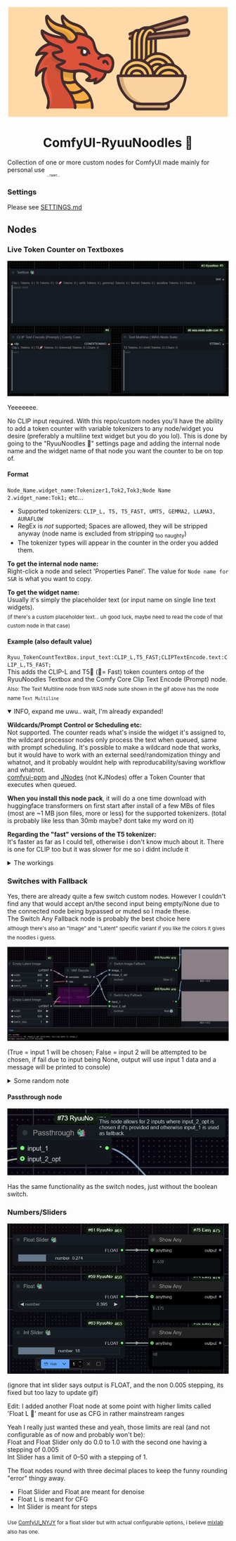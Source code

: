 <p align="center">
  <img src="/assets/ryuunoodles_edited_icon.webp" alt="Banner"  height="250"/>
</p>

<h1 align="center">ComfyUI-RyuuNoodles 🐲</h1>

Collection of one or more custom nodes for ComfyUI made mainly for personal use <sub><sub><sub>...rawr...</sub></sub></sub>

### Settings

Please see [SETTINGS.md](SETTINGS.md)

## Nodes

### Live Token Counter on Textboxes

<p>
  <img src="assets/token_counter_overlay.gif" alt="Live token counter showcase" width="700"/>
</p>

Yeeeeeee.

No CLIP input required. With this repo/custom nodes you'll have the ability to add a token counter with variable tokenizers to any node/widget you desire (preferably a multiline text widget but you do you lol).
This is done by going to the "RyuuNoodles 🐲" settings page and adding the internal node name and the widget name of that node you want the counter to be on top of.

#### Format

`Node_Name.widget_name:Tokenizer1,Tok2,Tok3;Node Name 2.widget_name:Tok1;` etc...

- Supported tokenizers: `CLIP_L, T5, T5_FAST, UMT5, GEMMA2, LLAMA3, AURAFLOW`
- RegEx is _not_ supported; Spaces are allowed, they will be stripped anyway (node name is excluded from stripping <sub>too naughty</sub>)
- The tokenizer types will appear in the counter in the order you added them.

**To get the internal node name:**  
Right-click a node and select 'Properties Panel'. The value for `Node name for S&R` is what you want to copy.

**To get the widget name:**  
Usually it's simply the placeholder text (or input name on single line text widgets).  
<sub>(if there's a custom placeholder text... uh good luck, maybe need to read the code of that custom node in that case)</sub>

#### Example (also default value)

`Ryuu_TokenCountTextBox.input_text:CLIP_L,T5_FAST;CLIPTextEncode.text:CLIP_L,T5_FAST;`  
This adds the CLIP-L and T5🚀 (🚀= Fast) token counters ontop of the RyuuNoodles Textbox and the Comfy Core Clip Text Encode (Prompt) node.  
<sub>Also: The Text Multiline node from WAS node suite shown in the gif above has the node name `Text Multiline`</sub>

<details open>
<summary>INFO, expand me uwu.. wait, I'm already expanded!</summary>

**Wildcards/Prompt Control or Scheduling etc:**  
Not supported. The counter reads what's inside the widget it's assigned to, the wildcard processor nodes only process the text when queued, same with prompt scheduling. It's possible to make a wildcard node that works, but it would have to work with an external seed/randomization thingy and whatnot, and it probably wouldnt help with reproducability/saving workflow and whatnot.  
[comfyui-ppm](https://github.com/pamparamm/ComfyUI-ppm) and [JNodes](https://github.com/JaredTherriault/ComfyUI-JNodes) (not KJNodes) offer a Token Counter that executes when queued.

**When you install this node pack**, it will do a one time download with huggingface transformers on first start after install of a few MBs of files (most are ~1 MB json files, more or less) for the supported tokenizers. (total is probably like less than 30mb maybe? dont take my word on it)

**Regarding the "fast" versions of the T5 tokenizer:**  
It's faster as far as I could tell, otherwise i don't know much about it. There is one for CLIP too but it was slower for me so i didnt include it
</details>

<details>
<summary>The workings</summary>

Too lazy to add detailed information here but the code to display it on the node is in `tokenCounterOverlay.js` using mainly `nodeType.prototype.onDrawForeground` and the code that turns text into tokens is in `update_token_count.py`

There is a minimal standalone version/script for CLIP-L here:  
<https://gist.github.com/DraconicDragon/10ac26d0d11ea9b14a0edae5d728bc96>
</details>

### Switches with Fallback

Yes, there are already quite a few switch custom nodes. However I couldn't find any that would accept an/the second input being empty/None due to the connected node being bypassed or muted so I made these.  
The Switch Any Fallback node is probably the best choice here  
<sub>although there's also an "Image" and "Latent" specific variant if you like the colors it gives the noodles i guess.</sub>

![Showcase for switch nodes](assets/switches_showcase.png)

(True = input 1 will be chosen; False = input 2 will be attempted to be chosen, if fail due to input being None, output will use input 1 data and a message will be printed to console)

<details>
<summary>Some random note</summary>

I briefly had the idea of allowing the user to add more switch nodes through a yaml with multiple inputs but I think this isn't good for reproducability/sharing the workflow.

A solution to still have a similar kind of thing is making a switch node that would allow a dynamic amount of inputs that increases using an option on the node or increases by 1 as inputs are being populated, however ComfyUI frontend updates are moving fast any changing how inputs work, and it seems like it breaks things like this (as can be seen on the Impact Pack Switch (Any) node as of writing, it doesn't create new inputs anymore) so I'm holding off working on that
</details>

#### Passthrough node

![Passthrough node showcase](assets/passthrough.png)

Has the same functionality as the switch nodes, just without the boolean switch.

### Numbers/Sliders

![numbers and sliders nodes showcase](assets/numbers_and_sliders.gif)

(ignore that int slider says output is FLOAT, and the non 0.005 stepping, its fixed but too lazy to update gif)

Edit: I added another Float node at some point with higher limits called 'Float L 🐲' meant for use as CFG in rather mainstream ranges

Yeah I really just wanted these and yeah, those limits are real (and not configurable as of now and probably won't be):  
Float and Float Slider only do 0.0 to 1.0 with the second one having a stepping of 0.005  
Int Slider has a limit of 0–50 with a stepping of 1.

The float nodes round with three decimal places to keep the funny rounding "error" thingy away.

- Float Slider and Float are meant for denoise  
- Float L is meant for CFG  
- Int Slider is meant for steps

<sub>Use [ComfyUI_NYJY](https://github.com/aidenli/ComfyUI_NYJY) for a float slider but with actual configurable options, i believe [mixlab](https://github.com/shadowcz007/comfyui-mixlab-nodes) also has one.</sub>
